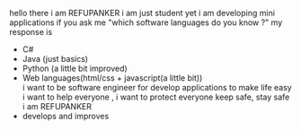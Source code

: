 hello there i am REFUPANKER
i am just student yet
i am developing mini applications
if you ask me "which software languages do you know ?" my response is
- C#
- Java (just basics)
- Python (a little bit improved)
- Web languages(html/css + javascript(a little bit)) <br>
i want to be software engineer for develop applications to make life easy
i want to help everyone , i want to protect everyone
keep safe, stay safe 
i am REFUPANKER
- develops and improves
